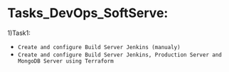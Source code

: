 # Tasks_DevOps_SoftServe:
1)Task1: 
  - `Create and configure Build Server Jenkins (manualy)`
  - `Create and configure Build Server Jenkins, Production Server and MongoDB Server using Terraform`
